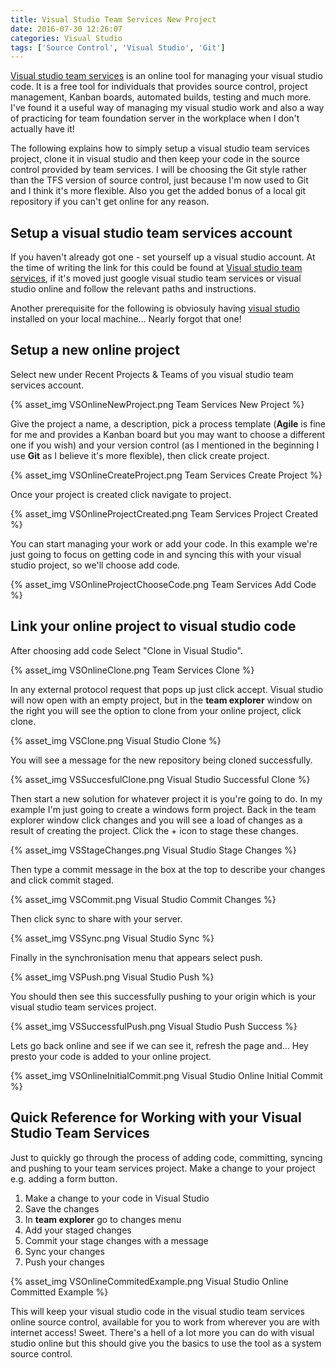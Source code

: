 ```yaml
---
title: Visual Studio Team Services New Project
date: 2016-07-30 12:26:07
categories: Visual Studio
tags: ['Source Control', 'Visual Studio', 'Git']
---
```


[Visual studio team services](https://www.visualstudio.com/en-us/products/visual-studio-team-services-vs.aspx) is an online tool for managing your visual studio code. It is a free tool for individuals that provides source control, project management, Kanban boards, automated builds, testing and much more. I've found it a useful way of managing my visual studio work and also a way of practicing for team foundation server in the workplace when I don't actually have it!

The following explains how to simply setup a visual studio team services project, clone it in visual studio and then keep your code in the source control provided by team services. I will be choosing the Git style rather than the TFS version of source control, just because I'm now used to Git and I think it's more flexible. Also you get the added bonus of a local git repository if you can't get online for any reason.

## Setup a visual studio team services account
If you haven't already got one - set yourself up a visual studio account. At the time of writing the link for this could be found at [Visual studio team services](https://www.visualstudio.com/en-us/products/visual-studio-team-services-vs.aspx), if it's moved just google visual studio team services or visual studio online and follow the relevant paths and instructions.

Another prerequisite for the following is obviosuly having [visual studio](https://www.visualstudio.com/) installed on your local machine... Nearly forgot that one!

## Setup a new online project
Select new under Recent Projects & Teams of you visual studio team services account.

{% asset_img VSOnlineNewProject.png Team Services New Project %}

Give the project a name, a description, pick a process template (**Agile** is fine for me and provides a Kanban board but you may want to choose a different one if you wish) and your version control (as I mentioned in the beginning I use **Git** as I believe it's more flexible), then click create project.

{% asset_img VSOnlineCreateProject.png Team Services Create Project %}

Once your project is created click navigate to project.

{% asset_img VSOnlineProjectCreated.png Team Services Project Created %}

You can start managing your work or add your code. In this example we're just going to focus on getting code in and syncing this with your visual studio project, so we'll choose add code.

{% asset_img VSOnlineProjectChooseCode.png Team Services Add Code %}

## Link your online project to visual studio code
After choosing add code Select "Clone in Visual Studio".

{% asset_img VSOnlineClone.png Team Services Clone %}

In any external protocol request that pops up just click accept. Visual studio will now open with an empty project, but in the **team explorer** window on the right you will see the option to clone from your online project, click clone.

{% asset_img VSClone.png Visual Studio Clone %}

You will see a message for the new repository being cloned successfully.

{% asset_img VSSuccesfulClone.png Visual Studio Successful Clone %}

Then start a new solution for whatever project it is you're going to do. In my example I'm just going to create a windows form project.
Back in the team explorer window click changes and you will see a load of changes as a result of creating the project. Click the + icon to stage these changes.

{% asset_img VSStageChanges.png Visual Studio Stage Changes %}

Then type a commit message in the box at the top to describe your changes and click commit staged.

{% asset_img VSCommit.png Visual Studio Commit Changes %}

Then click sync to share with your server.

{% asset_img VSSync.png Visual Studio Sync %}

Finally in the synchronisation menu that appears select push.

{% asset_img VSPush.png Visual Studio Push %}

You should then see this successfully pushing to your origin which is your visual studio team services project.

{% asset_img VSSuccessfulPush.png Visual Studio Push Success %}

Lets go back online and see if we can see it, refresh the page and... Hey presto your code is added to your online project.

{% asset_img VSOnlineInitialCommit.png Visual Studio Online Initial Commit %}

## Quick Reference for Working with your Visual Studio Team Services
Just to quickly go through the process of adding code, committing, syncing and pushing to your team services project. Make a change to your project e.g. adding a form button.

1. Make a change to your code in Visual Studio
1. Save the changes
1. In **team explorer** go to changes menu
1. Add your staged changes
1. Commit your stage changes with a message
1. Sync your changes
1. Push your changes

{% asset_img VSOnlineCommitedExample.png Visual Studio Online Committed Example %}

This will keep your visual studio code in the visual studio team services online source control, available for you to work from wherever you are with internet access! Sweet.
There's a hell of a lot more you can do with visual studio online but this should give you the basics to use the tool as a system source control.   
